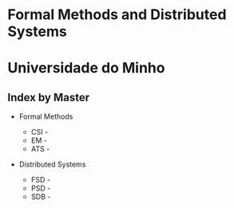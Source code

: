 # Formal Methods and Distributed Systems
# Universidade do Minho

## Index by Master

- Formal Methods
    - CSI -
    - EM -
    - ATS -

- Distributed Systems
    - FSD -
    - PSD -
    - SDB -
